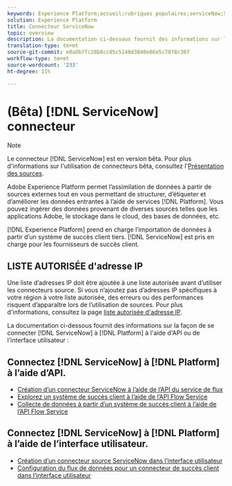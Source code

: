 ```yaml
---
keywords: Experience Platform;accueil;rubriques populaires;serviceNow;ServiceNow
solution: Experience Platform
title: Connecteur ServiceNow
topic: overview
description: La documentation ci-dessous fournit des informations sur la connexion de ServiceNow à la plate-forme à l’aide des API ou de l’interface utilisateur.
translation-type: tm+mt
source-git-commit: e0a0b7fc28b8cc85c5140d3840e06e5c7078c307
workflow-type: tm+mt
source-wordcount: '233'
ht-degree: 11%

---
```



# (Bêta) [!DNL ServiceNow] connecteur

>[!NOTE]
>
>Le connecteur [!DNL ServiceNow] est en version bêta. Pour plus d&#39;informations sur l&#39;utilisation de connecteurs bêta, consultez l&#39;[Présentation des sources](../../home.md#terms-and-conditions).

Adobe Experience Platform permet l’assimilation de données à partir de sources externes tout en vous permettant de structurer, d’étiqueter et d’améliorer les données entrantes à l’aide de services [!DNL Platform]. Vous pouvez ingérer des données provenant de diverses sources telles que les applications Adobe, le stockage dans le cloud, des bases de données, etc.

[!DNL Experience Platform] prend en charge l’importation de données à partir d’un système de succès client tiers. [!DNL ServiceNow] est pris en charge pour les fournisseurs de succès client.

## LISTE AUTORISÉE d&#39;adresse IP

Une liste d’adresses IP doit être ajoutée à une liste autorisée avant d’utiliser les connecteurs source. Si vous n’ajoutez pas d’adresses IP spécifiques à votre région à votre liste autorisée, des erreurs ou des performances risquent d’apparaître lors de l’utilisation de sources. Pour plus d&#39;informations, consultez la page [liste autorisée d&#39;adresse IP](../../ip-address-allow-list.md).

La documentation ci-dessous fournit des informations sur la façon de se connecter [!DNL ServiceNow] à [!DNL Platform] à l&#39;aide d&#39;API ou de l&#39;interface utilisateur :

## Connectez [!DNL ServiceNow] à [!DNL Platform] à l’aide d’API.

- [Création d’un connecteur ServiceNow à l’aide de l’API du service de flux](../../tutorials/api/create/customer-success/servicenow.md)
- [Explorez un système de succès client à l’aide de l’API Flow Service](../../tutorials/api/explore/customer-success.md)
- [Collecte de données à partir d’un système de succès client à l’aide de l’API Flow Service](../../tutorials/api/collect/customer-success.md)

## Connectez [!DNL ServiceNow] à [!DNL Platform] à l’aide de l’interface utilisateur.

- [Création d’un connecteur source ServiceNow dans l’interface utilisateur](../../tutorials/ui/create/customer-success/servicenow.md)
- [Configuration du flux de données pour un connecteur de succès client dans l’interface utilisateur](../../tutorials/ui/dataflow/customer-success.md)
